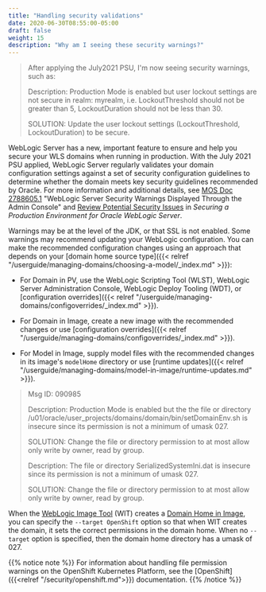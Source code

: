 ```yaml
---
title: "Handling security validations"
date: 2020-06-30T08:55:00-05:00
draft: false
weight: 15
description: "Why am I seeing these security warnings?"
---
```


> After applying the July2021 PSU, I'm now seeing security warnings, such as:
>
> Description: Production Mode is enabled but user lockout settings are not secure in realm: myrealm, i.e. LockoutThreshold should not be greater than 5, LockoutDuration should not be less than 30.
>
> SOLUTION: Update the user lockout settings (LockoutThreshold, LockoutDuration) to be secure.

WebLogic Server has a new, important feature to ensure and help you secure your WLS domains when running in production. With the July 2021 PSU applied, WebLogic Server regularly validates your domain configuration settings against a set of security configuration guidelines to determine whether the domain meets key security guidelines recommended by Oracle. For more information and additional details, see [MOS Doc 2788605.1](https://support.oracle.com/rs?type=doc&id=2788605.1) "WebLogic Server Security Warnings Displayed Through the Admin Console" and [Review Potential Security Issues](https://docs.oracle.com/en/middleware/fusion-middleware/weblogic-server/12.2.1.4/lockd/secure.html#GUID-4148D1BE-2D54-4DA5-8E94-A35D48DCEF1D) in _Securing a Production Environment for Oracle WebLogic Server_.

Warnings may be at the level of the JDK, or that SSL is not enabled. Some warnings may recommend updating your WebLogic configuration. You can make the recommended configuration changes using an approach that depends on your [domain home source type]({{< relref "/userguide/managing-domains/choosing-a-model/_index.md" >}}):

- For Domain in PV, use the WebLogic Scripting Tool (WLST), WebLogic Server Administration Console, WebLogic Deploy Tooling (WDT), or [configuration overrides]({{< relref "/userguide/managing-domains/configoverrides/_index.md" >}}).

- For Domain in Image, create a new image with the recommended changes or use [configuration overrides]({{< relref "/userguide/managing-domains/configoverrides/_index.md" >}}).

- For Model in Image, supply model files with the recommended changes in its image's `modelHome` directory or use [runtime updates]({{< relref "/userguide/managing-domains/model-in-image/runtime-updates.md" >}}).


> Msg ID: 090985
>
> Description: Production Mode is enabled but the the file or directory /u01/oracle/user_projects/domains/domain/bin/setDomainEnv.sh is insecure since its permission is not a minimum of umask 027.
>
> SOLUTION: Change the file or directory permission to at most allow only write by owner, read by group.
>
> Description:  The file or directory SerializedSystemIni.dat is insecure since its permission is not a minimum of umask 027.
>
> SOLUTION: Change the file or directory permission to at most allow only write by owner, read by group.

When the [WebLogic Image Tool](https://oracle.github.io/weblogic-image-tool/) (WIT) creates a [Domain Home in Image](https://oracle.github.io/weblogic-kubernetes-operator/userguide/managing-domains/choosing-a-model/), you can specify the `--target OpenShift` option so that when WIT creates the domain, it sets the correct permissions in the domain home. When no `--target` option is specified, then the domain home directory has a umask of 027.

{{% notice note %}}
For information about handling file permission warnings on the OpenShift Kubernetes Platform, see the [OpenShift]({{<relref "/security/openshift.md">}}) documentation.
{{% /notice %}}
